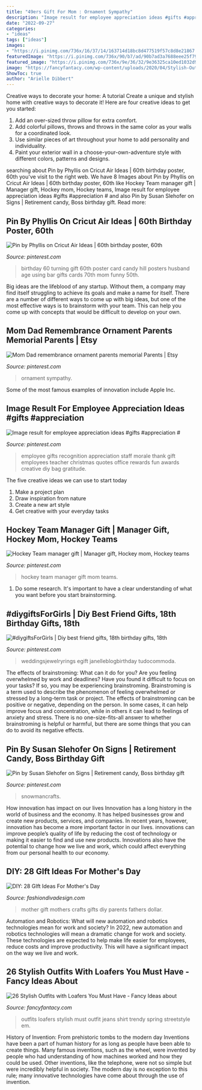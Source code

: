 ```yaml
---
title: "49ers Gift For Mom : Ornament Sympathy"
description: "Image result for employee appreciation ideas #gifts #appreciation #"
date: "2022-09-27"
categories:
- "ideas"
tags: ["ideas"]
images:
- "https://i.pinimg.com/736x/16/37/14/163714d18bc8d477519f57c8d8e21867.jpg"
featuredImage: "https://i.pinimg.com/736x/90/b7/ad/90b7ad3a7688eee25f79890f9f9a5acc.jpg"
featured_image: "https://i.pinimg.com/736x/9e/36/32/9e36325ca10ed1032d966c63dbf25a05.jpg"
image: "https://fancyfantacy.com/wp-content/uploads/2020/04/Stylish-Outfits-with-Loafers-You-Must-Have-16.jpg"
ShowToc: true
author: "Arielle Dibbert"
---
```



Creative ways to decorate your home: A tutorial
Create a unique and stylish home with creative ways to decorate it! Here are four creative ideas to get you started: 
1. Add an over-sized throw pillow for extra comfort.
2. Add colorful pillows, throws and throws in the same color as your walls for a coordinated look. 
3. Use similar pieces of art throughout your home to add personality and individuality. 
4. Paint your exterior wall in a choose-your-own-adventure style with different colors, patterns and designs.

	

		
searching about Pin by Phyllis on Cricut Air Ideas | 60th birthday poster, 60th you've visit to the right web. We have 8 Images about Pin by Phyllis on Cricut Air Ideas | 60th birthday poster, 60th like Hockey Team manager gift | Manager gift, Hockey mom, Hockey teams, Image result for employee appreciation ideas #gifts #appreciation # and also Pin by Susan Slehofer on Signs | Retirement candy, Boss birthday gift. Read more:
		
    
## Pin By Phyllis On Cricut Air Ideas | 60th Birthday Poster, 60th

<img loading=lazy src="https://i.pinimg.com/736x/df/51/c0/df51c06bed2f4462ce7004dc09037a56--cricut-explore-project-ideas.jpg" onerror="this.onerror=null;this.src='https://tse1.mm.bing.net/th?id=OIP.NuIbDpdFoTnhWHh2kU26MAHaJ4&amp;pid=15.1';" alt="Pin by Phyllis on Cricut Air Ideas | 60th birthday poster, 60th">

_Source: pinterest.com_

>birthday 60 turning gift 60th poster card candy hill posters husband age using bar gifts cards 70th mom funny 50th. 

	

Big ideas are the lifeblood of any startup. Without them, a company may find itself struggling to achieve its goals and make a name for itself. There are a number of different ways to come up with big ideas, but one of the most effective ways is to brainstorm with your team. This can help you come up with concepts that would be difficult to develop on your own.

    
## Mom Dad Remembrance Ornament Parents Memorial Parents | Etsy

<img loading=lazy src="https://i.pinimg.com/736x/c0/1a/9f/c01a9ff75de34aef5a6aa33cbf1c4e71.jpg" onerror="this.onerror=null;this.src='https://tse1.mm.bing.net/th?id=OIP.t71nEMNHEY15fANRKF1BcgHaJ3&amp;pid=15.1';" alt="Mom Dad remembrance ornament parents memorial Parents | Etsy">

_Source: pinterest.com_

>ornament sympathy. 

	

Some of the most famous examples of innovation include Apple Inc.

    
## Image Result For Employee Appreciation Ideas #gifts #appreciation #

<img loading=lazy src="https://i.pinimg.com/736x/7a/bf/8f/7abf8fd9fe8c6a176fcbb7ccc0539009.jpg" onerror="this.onerror=null;this.src='https://tse3.mm.bing.net/th?id=OIP.dX9_wf4J5yGz-UUKyW16XAHaNV&amp;pid=15.1';" alt="Image result for employee appreciation ideas #gifts #appreciation #">

_Source: pinterest.com_

>employee gifts recognition appreciation staff morale thank gift employees teacher christmas quotes office rewards fun awards creative diy bag gratitude. 

	

The five creative ideas we can use to start today
1. Make a project plan
2. Draw inspiration from nature
3. Create a new art style
4. Get creative with your everyday tasks 

    
## Hockey Team Manager Gift | Manager Gift, Hockey Mom, Hockey Teams

<img loading=lazy src="https://i.pinimg.com/736x/16/37/14/163714d18bc8d477519f57c8d8e21867.jpg" onerror="this.onerror=null;this.src='https://tse2.mm.bing.net/th?id=OIP.E7SK4JNKDiNLXHxRTIgQlAHaJ3&amp;pid=15.1';" alt="Hockey Team manager gift | Manager gift, Hockey mom, Hockey teams">

_Source: pinterest.com_

>hockey team manager gift mom teams. 

	

1. Do some research. It's important to have a clear understanding of what you want before you start brainstorming.

    
## #diygiftsForGirls | Diy Best Friend Gifts, 18th Birthday Gifts, 18th

<img loading=lazy src="https://i.pinimg.com/736x/90/b7/ad/90b7ad3a7688eee25f79890f9f9a5acc.jpg" onerror="this.onerror=null;this.src='https://tse3.mm.bing.net/th?id=OIP.lVEV2whJ0NKBQAu7_tJXIgHaJ3&amp;pid=15.1';" alt="#diygiftsForGirls | Diy best friend gifts, 18th birthday gifts, 18th">

_Source: pinterest.com_

>weddingsjewelryrings egift janelleblogbirthday tudocommoda. 

	

The effects of brainstroming: What can it do for you?
Are you feeling overwhelmed by work and deadlines? Have you found it difficult to focus on your tasks? If so, you may be experiencing brainstroming. Brainstroming is a term used to describe the phenomenon of feeling overwhelmed or stressed by a long-term task or project. The effects of brainstroming can be positive or negative, depending on the person. In some cases, it can help improve focus and concentration, while in others it can lead to feelings of anxiety and stress. There is no one-size-fits-all answer to whether brainstroming is helpful or harmful, but there are some things that you can do to avoid its negative effects.

    
## Pin By Susan Slehofer On Signs | Retirement Candy, Boss Birthday Gift

<img loading=lazy src="https://i.pinimg.com/736x/9e/36/32/9e36325ca10ed1032d966c63dbf25a05.jpg" onerror="this.onerror=null;this.src='https://tse2.mm.bing.net/th?id=OIP.2cnGVrCx9RN1DVq2m9ilwwAAAA&amp;pid=15.1';" alt="Pin by Susan Slehofer on Signs | Retirement candy, Boss birthday gift">

_Source: pinterest.com_

>snowmancrafts. 

	

How innovation has impact on our lives
Innovation has a long history in the world of business and the economy. It has helped businesses grow and create new products, services, and companies. In recent years, however, innovation has become a more important factor in our lives. innovations can improve people’s quality of life by reducing the cost of technology or making it easier to find and use new products. Innovations also have the potential to change how we live and work, which could affect everything from our personal health to our economy.

    
## DIY: 28 GIft Ideas For Mother&#039;s Day

<img loading=lazy src="http://www.fashiondivadesign.com/wp-content/uploads/2013/03/GIft-Ideas-For-Mothers-Day-24.jpg" onerror="this.onerror=null;this.src='https://tse1.mm.bing.net/th?id=OIP.fZ3Nk2gCSZqFX9DroXh1YAHaJ1&amp;pid=15.1';" alt="DIY: 28 GIft Ideas For Mother&#039;s Day">

_Source: fashiondivadesign.com_

>mother gift mothers crafts gifts diy parents fathers dollar. 

	

Automation and Robotics: What will new automation and robotics technologies mean for work and society?
In 2022, new automation and robotics technologies will mean a dramatic change for work and society. These technologies are expected to help make life easier for employees, reduce costs and improve productivity. This will have a significant impact on the way we live and work.

    
## 26 Stylish Outfits With Loafers You Must Have - Fancy Ideas About

<img loading=lazy src="https://fancyfantacy.com/wp-content/uploads/2020/04/Stylish-Outfits-with-Loafers-You-Must-Have-16.jpg" onerror="this.onerror=null;this.src='https://tse1.mm.bing.net/th?id=OIP.LKm1KrtWgYQ4nO3_2bok2gHaLE&amp;pid=15.1';" alt="26 Stylish Outfits with Loafers You Must Have - Fancy Ideas about">

_Source: fancyfantacy.com_

>outfits loafers stylish must outfit jeans shirt trendy spring streetstyle em. 

	

History of Invention: From prehistoric tombs to the modern day
Inventions have been a part of human history for as long as people have been able to create things. Many famous inventions, such as the wheel, were invented by people who had understanding of how machines worked and how they could be used. Other inventions, like the telephone, were not so simple but were incredibly helpful in society. The modern day is no exception to this rule; many innovative technologies have come about through the use of invention.

